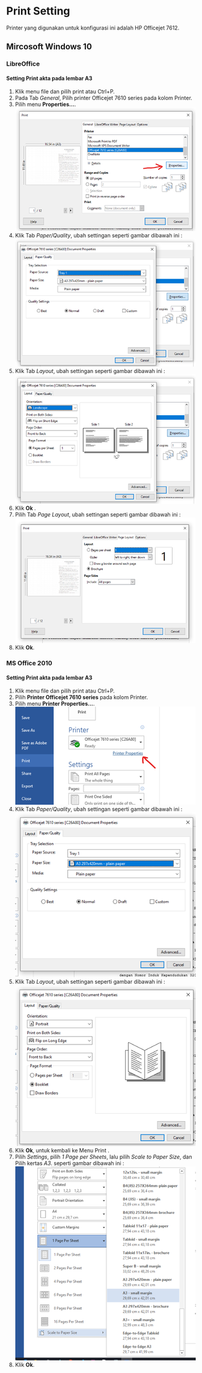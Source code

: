 # Print Setting

Printer yang digunakan untuk konfigurasi ini adalah HP Officejet 7612.

## Mircosoft Windows 10

### LibreOffice

#### Setting Print akta pada lembar A3

1. Klik menu file dan pilih print atau Ctrl+P.
2. Pada Tab _General_, Pilih printer Officejet 7610 series pada kolom Printer.
3. Pilih menu **Properties...**.\
   ![setting](./img/printset-01.png)
4. Klik Tab _Paper/Quality_, ubah settingan seperti gambar dibawah ini :
   ![Paper/Quality Setting](./img/printset-02a.png)
5. Klik Tab _Layout_, ubah settingan seperti gambar dibawah ini :
   ![Layout](./img/printset-02b.png)
6. Klik **Ok** .
7. Pilih Tab _Page Layout_, ubah settingan seperti gambar dibawah ini :
   ![Page Layout](./img/printset-03.png)
8. Klik **Ok**.

### MS Office 2010

#### Setting Print akta pada lembar A3

1. Klik menu file dan pilih print atau Ctrl+P.
2. Pilih **Printer Officejet 7610 series** pada kolom Printer.
3. Pilih menu **Printer Properties...**.
   ![setting](./img/word-01.png)
4. Klik Tab _Paper/Quality_, ubah settingan seperti gambar dibawah ini :
   ![Paper/Quality Setting](./img/word-02.png)
5. Klik Tab _Layout_, ubah settingan seperti gambar dibawah ini :
   ![Layout](./img/word-03.png)
6. Klik **Ok**, untuk kembali ke Menu Print .
7. Pilih _Settings_, pilih _1 Page per Sheets_, lalu pilih _Scale to Paper Size_, dan Pilih kertas _A3_. seperti gambar dibawah ini :
   ![Page Layout](./img/word-05.png)
8. Klik **Ok**.
